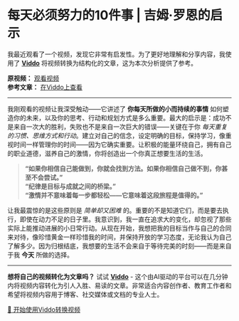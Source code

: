 # 每天必须努力的10件事 | 吉姆·罗恩的启示

我最近观看了一个视频，发现它非常有启发性。为了更好地理解和分享内容，我使用了 **[Viddo](https://viddo.pro/)** 将视频转换为结构化的文章，这为本次分析提供了参考。

**原视频：** [观看视频](https://www.youtube.com/watch?v=pWfGD883EME)  
**参考文章：** [在Viddo上查看](https://viddo.pro/zh/video-result/c392df1a-02ef-4479-b163-77c161517b16)

---

我刚观看的视频让我深受触动——它讲述了 **你每天所做的小而持续的事情** 如何塑造你的未来，以及你的思考、行动和规划方式是多么重要。最大的启示是：成功不是来自一次大的胜利，失败也不是来自一次巨大的错误——关键在于你 *每天重复的习惯、思维方式和行动*。建立对自己的信念，设定明确的目标，保持学习，像重视时间一样管理你的时间——因为它确实重要。让积极的能量环绕自己，拥有自己的职业道德，滋养自己的激情，你将创造出一个你真正想要生活的生活。

> **“如果你相信自己能做到，你就会找到方法。如果你相信自己做不到，你甚至不会尝试。”**  
> **“纪律是目标与成就之间的桥梁。”**  
> **“激情并不意味着每一步都轻松——它意味着这段旅程是值得的。”**

让我最震惊的是这些原则是 *简单却又困难* 的。重要的不是知道它们，而是要去执行，即使在动力不足的日子里。我意识到，我一直在追求大的变化，却忽视了那些实际上能推动进展的小日常行动。从现在开始，我想把我的目标当作与自己的合同来对待，像珍惜黄金一样珍惜我的时间，并保持开放的学习态度，无论我认为自己了解多少。因为归根结底，我想要的生活不会来自于等待完美的时刻——而是来自于我 **今天** 所做的选择。

---

**想将自己的视频转化为文章吗？** 试试 **[Viddo](https://viddo.pro/)** - 这个由AI驱动的平台可以在几分钟内将视频内容转化为引人入胜、易读的文章。非常适合内容创作者、教育工作者和希望将视频内容用于博客、社交媒体或文档的专业人士。

[🚀 开始使用Viddo转换视频](https://viddo.pro/)